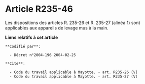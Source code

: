 # Article R235-46

Les dispositions des articles R. 235-26 et R. 235-27 (alinéa 1) sont applicables aux appareils de levage mus à la main.

**Liens relatifs à cet article**

	**Codifié par**:

	  - Décret n°2004-196 2004-02-25

	**Cite**:

	  - Code du travail applicable à Mayotte. - art. R235-26 (V)
	  - Code du travail applicable à Mayotte. - art. R235-27 (V)
